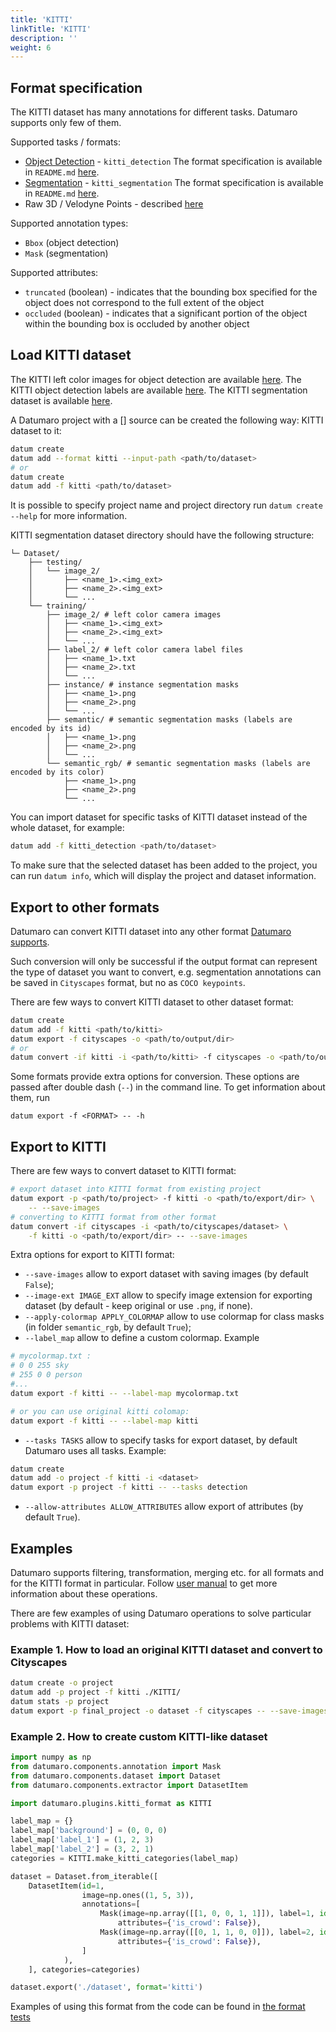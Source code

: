 ```yaml
---
title: 'KITTI'
linkTitle: 'KITTI'
description: ''
weight: 6
---
```


## Format specification

The KITTI dataset has many annotations for different tasks. Datumaro supports
only few of them.

Supported tasks / formats:
- [Object Detection](http://www.cvlibs.net/datasets/kitti/eval_object.php?obj_benchmark) - `kitti_detection`
  The format specification is available in `README.md` [here](https://s3.eu-central-1.amazonaws.com/avg-kitti/devkit_object.zip).
- [Segmentation](http://www.cvlibs.net/datasets/kitti/eval_semseg.php?benchmark=semantics2015) - `kitti_segmentation`
  The format specification is available in `README.md` [here](https://s3.eu-central-1.amazonaws.com/avg-kitti/devkit_semantics.zip).
- Raw 3D / Velodyne Points - described [here](/kitti_raw.md)

Supported annotation types:
- `Bbox` (object detection)
- `Mask` (segmentation)

Supported attributes:
- `truncated` (boolean) - indicates that the bounding box specified for
  the object does not correspond to the full extent of the object
- `occluded` (boolean) - indicates that a significant portion of the object
  within the bounding box is occluded by another object

## Load KITTI dataset

The KITTI left color images for object detection are available [here](http://www.cvlibs.net/download.php?file=data_object_image_2.zip).
The KITTI object detection labels are available [here](http://www.cvlibs.net/download.php?file=data_object_label_2.zip).
The KITTI segmentation dataset is available [here](http://www.cvlibs.net/download.php?file=data_semantics.zip).

A Datumaro project with a [] source can be created the following way: KITTI dataset to it:

``` bash
datum create
datum add --format kitti --input-path <path/to/dataset>
# or
datum create
datum add -f kitti <path/to/dataset>
```

It is possible to specify project name and project directory run
`datum create --help` for more information.

KITTI segmentation dataset directory should have the following structure:

<!--lint disable fenced-code-flag-->
```
└─ Dataset/
    ├── testing/
    │   └── image_2/
    │       ├── <name_1>.<img_ext>
    │       ├── <name_2>.<img_ext>
    │       └── ...
    └── training/
        ├── image_2/ # left color camera images
        │   ├── <name_1>.<img_ext>
        │   ├── <name_2>.<img_ext>
        │   └── ...
        ├── label_2/ # left color camera label files
        │   ├── <name_1>.txt
        │   ├── <name_2>.txt
        │   └── ...
        ├── instance/ # instance segmentation masks
        │   ├── <name_1>.png
        │   ├── <name_2>.png
        │   └── ...
        ├── semantic/ # semantic segmentation masks (labels are encoded by its id)
        │   ├── <name_1>.png
        │   ├── <name_2>.png
        │   └── ...
        └── semantic_rgb/ # semantic segmentation masks (labels are encoded by its color)
            ├── <name_1>.png
            ├── <name_2>.png
            └── ...
```

You can import dataset for specific tasks
of KITTI dataset instead of the whole dataset,
for example:

``` bash
datum add -f kitti_detection <path/to/dataset>
```

To make sure that the selected dataset has been added to the project, you can
run `datum info`, which will display the project and dataset information.

## Export to other formats

Datumaro can convert KITTI dataset into any other format [Datumaro supports](/docs/user-manual/supported-formats/).

Such conversion will only be successful if the output
format can represent the type of dataset you want to convert,
e.g. segmentation annotations can be
saved in `Cityscapes` format, but no as `COCO keypoints`.

There are few ways to convert KITTI dataset to other dataset format:

``` bash
datum create
datum add -f kitti <path/to/kitti>
datum export -f cityscapes -o <path/to/output/dir>
# or
datum convert -if kitti -i <path/to/kitti> -f cityscapes -o <path/to/output/dir>
```

Some formats provide extra options for conversion.
These options are passed after double dash (`--`) in the command line.
To get information about them, run

`datum export -f <FORMAT> -- -h`

## Export to KITTI

There are few ways to convert dataset to KITTI format:

``` bash
# export dataset into KITTI format from existing project
datum export -p <path/to/project> -f kitti -o <path/to/export/dir> \
    -- --save-images
# converting to KITTI format from other format
datum convert -if cityscapes -i <path/to/cityscapes/dataset> \
    -f kitti -o <path/to/export/dir> -- --save-images
```

Extra options for export to KITTI format:
- `--save-images` allow to export dataset with saving images
  (by default `False`);
- `--image-ext IMAGE_EXT` allow to specify image extension
  for exporting dataset (by default - keep original or use `.png`, if none).
- `--apply-colormap APPLY_COLORMAP` allow to use colormap for class masks
  (in folder `semantic_rgb`, by default `True`);
- `--label_map` allow to define a custom colormap. Example

``` bash
# mycolormap.txt :
# 0 0 255 sky
# 255 0 0 person
#...
datum export -f kitti -- --label-map mycolormap.txt

# or you can use original kitti colomap:
datum export -f kitti -- --label-map kitti
```
- `--tasks TASKS` allow to specify tasks for export dataset,
by default Datumaro uses all tasks. Example:

```bash
datum create
datum add -o project -f kitti -i <dataset>
datum export -p project -f kitti -- --tasks detection
```
- `--allow-attributes ALLOW_ATTRIBUTES` allow export of attributes
(by default `True`).

## Examples

Datumaro supports filtering, transformation, merging etc. for all formats
and for the KITTI format in particular. Follow
[user manual](/docs/user-manual/)
to get more information about these operations.

There are few examples of using Datumaro operations to solve
particular problems with KITTI dataset:

### Example 1. How to load an original KITTI dataset and convert to Cityscapes

```bash
datum create -o project
datum add -p project -f kitti ./KITTI/
datum stats -p project
datum export -p final_project -o dataset -f cityscapes -- --save-images
```

### Example 2. How to create custom KITTI-like dataset

```python
import numpy as np
from datumaro.components.annotation import Mask
from datumaro.components.dataset import Dataset
from datumaro.components.extractor import DatasetItem

import datumaro.plugins.kitti_format as KITTI

label_map = {}
label_map['background'] = (0, 0, 0)
label_map['label_1'] = (1, 2, 3)
label_map['label_2'] = (3, 2, 1)
categories = KITTI.make_kitti_categories(label_map)

dataset = Dataset.from_iterable([
    DatasetItem(id=1,
                image=np.ones((1, 5, 3)),
                annotations=[
                    Mask(image=np.array([[1, 0, 0, 1, 1]]), label=1, id=0,
                        attributes={'is_crowd': False}),
                    Mask(image=np.array([[0, 1, 1, 0, 0]]), label=2, id=0,
                        attributes={'is_crowd': False}),
                ]
            ),
    ], categories=categories)

dataset.export('./dataset', format='kitti')
```

Examples of using this format from the code can be found in
[the format tests](https://github.com/openvinotoolkit/datumaro/tree/develop/tests/test_kitti_format.py)
